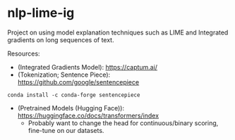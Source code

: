 # nlp-lime-ig
Project on using model explanation techniques such as LIME and Integrated gradients on long sequences of text.

Resources:

- (Integrated Gradients Model):  https://captum.ai/
- (Tokenization; Sentence Piece):  https://github.com/google/sentencepiece

```
conda install -c conda-forge sentencepiece
```

- (Pretrained Models (Hugging Face)):  https://huggingface.co/docs/transformers/index
  * Probably want to change the head for continuous/binary scoring, fine-tune on our datasets.
